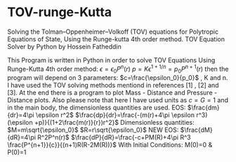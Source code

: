 # TOV-runge-Kutta
Solving the Tolman–Oppenheimer–Volkoff (TOV) equations for Polytropic Equations of State, Using the Runge-kutta 4th order method.
TOV Equation Solver by Python
by Hossein Fatheddin

This Program is written in Python in order to solve TOV Equations Using Runge-Kutta 4th order method:
$\epsilon = \epsilon_0 P^n (r)$
$p = K \epsilon^{1+1/n} = p_0 P^{n+1} (r)$
then the program will depend on 3 parameters:
$c=\frac{\epsilon_0}{p_0}$ , K and n.
I have used the TOV solving methods mentiond in references [1] , [2] and [3].
At the end there is a program to plot Mass - Distance and Pressure - Distance plots.
Also please note that here I have used units as $c = G = 1$ and in the main body, the dimensionless quantities are used.
EOS:
$\frac{dm}{dr}=4\pi \epsilon r^2$
$\frac{dp}{dr}=\frac{-(m(r)+4\pi \epsilon r^3)(\epsilon +p)}{(1+2\frac{m(r)}{r})r^2}$
Dimensionless quantities:
$M=m\sqrt{\epsilon_0}$
$R=r\sqrt{\epsilon_0}$
NEW EOS:
$\frac{dM}{dR}=4\pi R^2P^n(r)$
$\frac{dP}{dR}=\frac{-c+PM(R)+4\pi R^3 \frac{P^{n+1}}{c}}{(n+1)R(R-2M(R))}$
With Initial Conditions: M(0)=0 & P(0)=1
